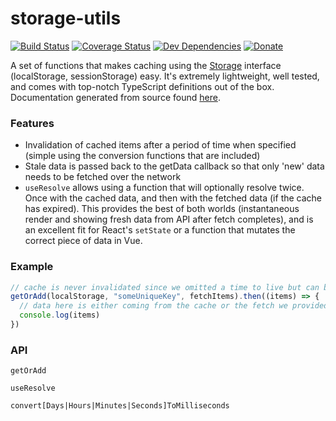 # storage-utils

[![Build Status](https://travis-ci.org/lukelindsey/storage-utils.svg?branch=master)](https://travis-ci.org/lukelindsey/storage-utils)
[![Coverage Status](https://coveralls.io/repos/github/lukelindsey/storage-utils/badge.svg?branch=master)](https://coveralls.io/github/lukelindsey/storage-utils?branch=master)
[![Dev Dependencies](https://david-dm.org/lukelindsey/storage-utils/dev-status.svg)](https://david-dm.org/lukelindsey/storage-utils?type=dev)
[![Donate](https://img.shields.io/badge/donate-paypal-blue.svg)](https://paypal.me/lukelindsey)

A set of functions that makes caching using the [Storage](https://developer.mozilla.org/en-US/docs/Web/API/Storage) interface (localStorage, sessionStorage) easy. It's extremely lightweight, well tested, and comes with top-notch TypeScript definitions out of the box. Documentation generated from source found [here](https://lukelindsey.github.io/storage-utils/).

### Features

- Invalidation of cached items after a period of time when specified (simple using the conversion functions that are included)
- Stale data is passed back to the getData callback so that only 'new' data needs to be fetched over the network
- `useResolve` allows using a function that will optionally resolve twice. Once with the cached data, and then with the fetched data (if the cache has expired). This provides the best of both worlds (instantaneous render and showing fresh data from API after fetch completes), and is an excellent fit for React's `setState` or a function that mutates the correct piece of data in Vue.

### Example
```js
// cache is never invalidated since we omitted a time to live but can be manually removed
getOrAdd(localStorage, "someUniqueKey", fetchItems).then((items) => {
  // data here is either coming from the cache or the fetch we provided
  console.log(items)
})
```

### API

`getOrAdd`

`useResolve`

`convert[Days|Hours|Minutes|Seconds]ToMilliseconds`
